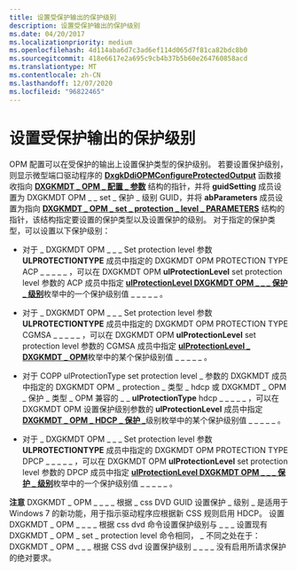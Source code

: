 ```yaml
---
title: 设置受保护输出的保护级别
description: 设置受保护输出的保护级别
ms.date: 04/20/2017
ms.localizationpriority: medium
ms.openlocfilehash: 4d114aba6d7c3ad6ef114d065d7f81ca82bdc8b0
ms.sourcegitcommit: 418e6617e2a695c9cb4b37b5b60e264760858acd
ms.translationtype: MT
ms.contentlocale: zh-CN
ms.lasthandoff: 12/07/2020
ms.locfileid: "96822465"
---
```

# <a name="setting-the-protection-level-for-a-protected-output"></a>设置受保护输出的保护级别


OPM 配置可以在受保护的输出上设置保护类型的保护级别。 若要设置保护级别，则显示微型端口驱动程序的 [**DxgkDdiOPMConfigureProtectedOutput**](/windows-hardware/drivers/ddi/dispmprt/nc-dispmprt-dxgkddi_opm_configure_protected_output) 函数接收指向 [**DXGKMDT \_ OPM \_ 配置 \_ 参数**](/windows-hardware/drivers/ddi/d3dkmdt/ns-d3dkmdt-_dxgkmdt_opm_configure_parameters) 结构的指针，并将 **guidSetting** 成员设置为 DXGKMDT OPM \_ \_ set \_ 保护 \_ 级别 GUID，并将 **abParameters** 成员设置为指向 [**DXGKMDT \_ OPM \_ set \_ protection \_ level \_ PARAMETERS**](/windows-hardware/drivers/ddi/d3dkmdt/ns-d3dkmdt-_dxgkmdt_opm_set_protection_level_parameters) 结构的指针，该结构指定要设置的保护类型以及设置保护的级别。 对于指定的保护类型，可以设置以下保护级别：

-   对于 \_ DXGKMDT OPM \_ \_ \_ Set protection level 参数 **ULPROTECTIONTYPE** 成员中指定的 DXGKMDT OPM PROTECTION TYPE ACP \_ \_ \_ \_ \_ ，可以在 DXGKMDT OPM **ulProtectionLevel** set protection level 参数的 ACP 成员中指定 [**ulProtectionLevel DXGKMDT OPM \_ \_ \_ 保护 \_ 级别**](/windows-hardware/drivers/ddi/d3dkmdt/ne-d3dkmdt-_dxgkmdt_opm_acp_protection_level)枚举中的一个保护级别值 \_ \_ \_ \_ \_ 。

-   对于 \_ DXGKMDT OPM \_ \_ \_ Set protection level 参数 **ULPROTECTIONTYPE** 成员中指定的 DXGKMDT OPM PROTECTION TYPE CGMSA \_ \_ \_ \_ \_ ，可以在 DXGKMDT OPM **ulProtectionLevel** set protection level 参数的 CGMSA 成员中指定 [**ulProtectionLevel \_ DXGKMDT \_ OPM**](/windows-hardware/drivers/ddi/d3dkmdt/ne-d3dkmdt-_dxgkmdt_opm_cgmsa)枚举中的某个保护级别值 \_ \_ \_ \_ \_ 。

-   对于 COPP ulProtectionType set protection level \_ 参数的 DXGKMDT 成员中指定的 DXGKMDT OPM \_ protection \_ 类型 \_ hdcp 或 DXGKMDT \_ OPM \_ 保护 \_ 类型 \_ OPM 兼容的 \_ \_ **ulProtectionType** hdcp \_ \_ \_ \_ \_ ，可以在 DXGKMDT OPM 设置保护级别参数的 **ulProtectionLevel** 成员中指定 [**DXGKMDT \_ OPM \_ HDCP \_ 保护 \_**](/windows-hardware/drivers/ddi/d3dkmdt/ne-d3dkmdt-_dxgkmdt_opm_hdcp_protection_level)级别枚举中的某个保护级别值 \_ \_ \_ \_ \_ 。

-   对于 \_ DXGKMDT OPM \_ \_ \_ Set protection level 参数 **ULPROTECTIONTYPE** 成员中指定的 DXGKMDT OPM PROTECTION TYPE DPCP \_ \_ \_ \_ \_ ，可以在 DXGKMDT OPM **ulProtectionLevel** set protection level 参数的 DPCP 成员中指定 [**ulProtectionLevel DXGKMDT OPM \_ \_ \_ 保护 \_ 级别**](/windows-hardware/drivers/ddi/d3dkmdt/ne-d3dkmdt-_dxgkmdt_dpcp_protection_level)枚举中的一个保护级别值 \_ \_ \_ \_ \_ 。

**注意**   DXGKMDT \_ OPM \_ \_ \_ \_ 根据 \_ css DVD GUID 设置保护 \_ 级别 \_ 是适用于 Windows 7 的新功能，用于指示驱动程序应根据新 CSS 规则启用 HDCP。 设置 DXGKMDT \_ OPM \_ \_ \_ \_ 根据 css dvd 命令设置保护级别与 \_ \_ \_ 设置现有 DXGKMDT \_ OPM \_ set \_ protection level 命令相同， \_ 不同之处在于： DXGKMDT \_ OPM \_ \_ \_ 根据 CSS dvd 设置保护级别 \_ \_ \_ \_ 没有启用所请求保护的绝对要求。

 

 

